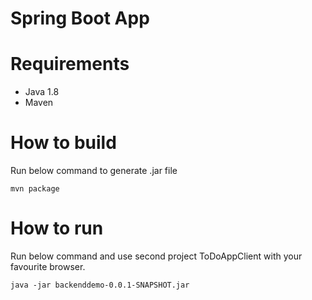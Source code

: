 # Spring Boot App


# Requirements

- Java 1.8
- Maven


# How to build

Run below command to generate .jar file
```
mvn package
```


# How to run

Run below command and use second project ToDoAppClient with your favourite browser.
```
java -jar backenddemo-0.0.1-SNAPSHOT.jar
```
